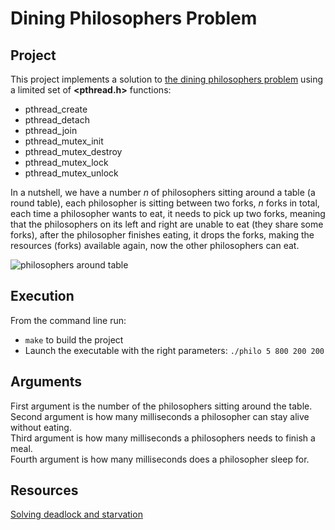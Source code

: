 # Dining Philosophers Problem

## Project

This project implements a solution to [the dining philosophers problem](https://en.wikipedia.org/wiki/Dining_philosophers_problem) using a limited set of **<pthread.h>** functions:
  - pthread_create
  - pthread_detach
  - pthread_join
  - pthread_mutex_init
  - pthread_mutex_destroy
  - pthread_mutex_lock
  - pthread_mutex_unlock

In a nutshell, we have a number _n_ of philosophers sitting around a table (a round table), each philosopher is sitting between two forks, _n_ forks in
total, each time a philosopher wants to eat, it needs to pick up two forks, meaning that the philosophers on its left and right are unable to eat
(they share some forks), after the philosopher finishes eating, it drops the forks, making the resources (forks) available again, now the other
philosophers can eat.  

![philosophers around table](https://camo.githubusercontent.com/77499a2b05beb38c534cba3fbb4ff85c6f59d43cfc8c7dd9807fc92b406bba56/68747470733a2f2f616469742e696f2f696d67732f64696e696e675f7068696c6f736f70686572732f61745f7468655f7461626c652e706e67)
## Execution

From the command line run:

  - `make` to build the project
  - Launch the executable with the right parameters: `./philo 5 800 200 200`

## Arguments

First argument is the number of the philosophers sitting around the table.  
Second argument is how many milliseconds a philosopher can stay alive without eating.  
Third argument is how many milliseconds a philosophers needs to finish a meal.  
Fourth argument is how many milliseconds does a philosopher sleep for.  

## Resources

[Solving deadlock and starvation](http://web.eecs.utk.edu/~mbeck/classes/cs560/560/notes/Dphil/lecture.html)



  
